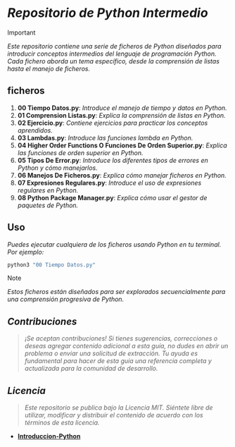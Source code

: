 <!-- Autor: Daniel Benjamin Perez Morales -->
<!-- GitHub: https://github.com/DanielBenjaminPerezMoralesDev13 -->
<!-- GitLab: https://gitlab.com/DanielBenjaminPerezMoralesDev13 -->
<!-- Correo electrónico: danielperezdev@proton.me -->
# **_Repositorio de Python Intermedio_**

> [!IMPORTANT]
> _Este repositorio contiene una serie de ficheros de Python diseñados para introducir conceptos intermedios del lenguaje de programación Python. Cada fichero aborda un tema específico, desde la comprensión de listas hasta el manejo de ficheros._

## ficheros

1. **00 Tiempo Datos.py**: _Introduce el manejo de tiempo y datos en Python._
2. **01 Comprension Listas.py**: _Explica la comprensión de listas en Python._
3. **02 Ejercicio.py**: _Contiene ejercicios para practicar los conceptos aprendidos._
4. **03 Lambdas.py**: _Introduce las funciones lambda en Python._
5. **04 Higher Order Functions O Funciones De Orden Superior.py**: _Explica las funciones de orden superior en Python._
6. **05 Tipos De Error.py**: _Introduce los diferentes tipos de errores en Python y cómo manejarlos._
7. **06 Manejos De Ficheros.py**: _Explica cómo manejar ficheros en Python._
8. **07 Expresiones Regulares.py**: _Introduce el uso de expresiones regulares en Python._
9. **08 Python Package Manager.py**: _Explica cómo usar el gestor de paquetes de Python._

## **Uso**

_Puedes ejecutar cualquiera de los ficheros usando Python en tu terminal. Por ejemplo:_

```bash
python3 "00 Tiempo Datos.py"
```

> [!NOTE]
> _Estos ficheros están diseñados para ser explorados secuencialmente para una comprensión progresiva de Python._

## _**Contribuciones**_

> _¡Se aceptan contribuciones! Si tienes sugerencias, correcciones o deseas agregar contenido adicional a esta guía, no dudes en abrir un problema o enviar una solicitud de extracción. Tu ayuda es fundamental para hacer de esta guía una referencia completa y actualizada para la comunidad de desarrollo._

## _**Licencia**_

> _Este repositorio se publica bajo la Licencia MIT. Siéntete libre de utilizar, modificar y distribuir el contenido de acuerdo con los términos de esta licencia._

- [**Introduccion-Python**](https://github.com/DanielPerezMorales13/Python-Introduccion "https://github.com/DanielPerezMorales13/Python-Introduccion")
